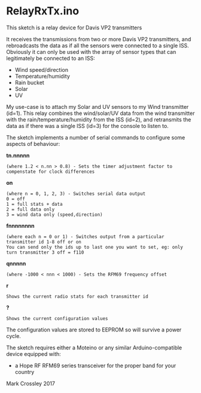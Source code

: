 # RelayRxTx.ino

This sketch is a relay device for Davis VP2 transmitters

It receives the transmissions from two or more Davis VP2 transmitters, and rebroadcasts the data as if all the sensors were connected to a single ISS.
Obviously it can only be used with the array of sensor types that can legitimately be connected to an ISS:
* Wind speed/direction
* Temperature/humidity
* Rain bucket
* Solar
* UV

My use-case is to attach my Solar and UV sensors to my Wind transmitter (id=1). This relay combines the wind/solar/UV data from the wind transmitter with
the rain/temperature/humidity from the ISS (id=2), and retransmits the data as if there was a single ISS (id=3) for the console to listen to.

The sketch implements a number of serial commands to configure some aspects of behaviour:

**tn.nnnnn**

    (where 1.2 < n.nn > 0.8) - Sets the timer adjustment factor to compenstate for clock differences

**on**

    (where n = 0, 1, 2, 3) - Switches serial data output
    0 = off
    1 = full stats + data
    2 = full data only
    3 = wind data only (speed,direction)

**fnnnnnnnn**

    (where each n = 0 or 1) - Switches output from a particular transmitter id 1-8 off or on
    You can send only the ids up to last one you want to set, eg: only turn transmitter 3 off = f110

**qnnnnn**

    (where -1000 < nnn < 1000) - Sets the RFM69 frequency offset

**r**

    Shows the current radio stats for each transmitter id

**?**

    Shows the current configuration values

The configuration values are stored to EEPROM so will survive a power cycle.

The sketch requires either a Moteino or any similar Arduino-compatible device equipped with:
* a Hope RF RFM69 series transceiver for the proper band for your country

Mark Crossley 2017
